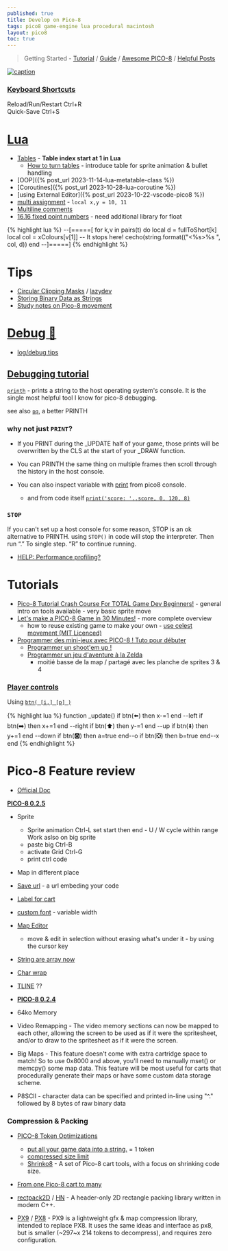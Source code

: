 ```yaml
---
published: true
title: Develop on Pico-8
tags: pico8 game-engine lua procedural macintosh
layout: pico8
toc: true
---
```

> Getting Started - [Tutorial](https://forum.clockworkpi.com/t/pico-8-gamedev-1-getting-started-tutorial/2347) / [Guide](https://nerdyteachers.com/PICO-8/Guide/?Getting-started) / [Awesome PICO-8](https://pico-8.github.io/awesome-PICO-8/) / [Helpful Posts](https://www.lexaloffle.com/bbs/?tid=46423&tkey=nRj2qnQJGlshLM9R9bJs)

<link rel="shortcut icon" href="https://static.wikia.nocookie.net/pico-8/images/4/4a/Site-favicon.ico/revision/latest?cb=20210713144653" type="image/x-icon" />

<script src="/assets/js/toc.js"></script>

[![caption](https://media2.dev.to/dynamic/image/width=400%2Cheight=%2Cfit=scale-down%2Cgravity=auto%2Cformat=auto/https%3A%2F%2Fdev-to-uploads.s3.amazonaws.com%2Fuploads%2Farticles%2Frny64w70l0srpa0r53ud.jpg) ](https://dev.to/cmiles74/getting-started-with-pico-8-4nla)

### [Keyboard Shortcuts](https://pico-8.fandom.com/wiki/Keyboard_Shortcuts)
Reload/Run/Restart  Ctrl+R  
Quick-Save          Ctrl+S    

# [Lua](https://pico-8.fandom.com/wiki/Lua)
- [Tables](https://pico-8.fandom.com/wiki/Tables) - **Table index start at 1 in Lua**
	- [How to turn tables](https://www.lexaloffle.com/bbs/?tid=44686) - introduce table for sprite animation & bullet handling
- [OOP]({% post_url 2023-11-14-lua-metatable-class %})
- [Coroutines]({% post_url 2023-10-28-lua-coroutine %})
- [using External Editor]({% post_url 2023-10-22-vscode-pico8 %})
- [multi assignment](https://stackoverflow.com/questions/15256516/how-does-multiple-assignment-work) - `local x,y = 10, 11`
- [Multiline comments](https://stackoverflow.com/a/22722493/51386)
- [16.16 fixed point numbers](https://www.lexaloffle.com/bbs/?tid=39319) - need additional library for float

{% highlight lua %}
--[=====[ 
for k,v in pairs(t) do
   local d = fullToShort[k]
   local col = xColours[v[1]] -- It stops here!
   cecho(string.format(("<%s>%s ", col, d))
end
--]=====]
{% endhighlight %}


# Tips
- [Circular Clipping Masks](https://www.lexaloffle.com/bbs/?tid=46286) / [lazydev](https://www.youtube.com/watch?v=435tL1chJhI)
- [Storing Binary Data as Strings](https://www.lexaloffle.com/bbs/?tid=38692)
- [Study notes on Pico-8 movement](https://ljvmiranda921.github.io/notebook/2021/01/31/pico8-offset/)


# [Debug 🐛](https://www.reddit.com/r/pico8/comments/s1dzk9/how_to_debug_a_game_in_pico8/)

- [log/debug tips](https://youtu.be/srPKBhzgZhc?feature=shared&t=392)



## [Debugging tutorial](https://www.lexaloffle.com/bbs/?tid=42367)
[`printh`](https://www.lexaloffle.com/bbs/?tid=2549) -  prints a string to the host operating system's console. It is the single most helpful tool I know for pico-8 debugging.

see also [`pq`](https://www.lexaloffle.com/bbs/?tid=42367), a better PRINTH

### why not just `PRINT`?
- If you PRINT during the _UPDATE half of your game, those prints will be overwritten by the CLS at the start of your _DRAW function.
- You can PRINTH the same thing on multiple frames then scroll through the history in the host console.

- You can also inspect variable with [print](https://youtu.be/srPKBhzgZhc?feature=shared&t=680) from pico8 console.
	- and from code itself  [`print('score: '..score, 0, 120, 8)`](https://pico-8.fandom.com/wiki/Print)

### `STOP`
If you can't set up a host console for some reason, STOP is an ok alternative to PRINTH.
using `STOP()` in code will stop the interpreter. Then run “.” To single step. “R” to continue running.

- [HELP: Performance profiling?](https://www.lexaloffle.com/bbs/?pid=51496)

# Tutorials
- [Pico-8 Tutorial Crash Course For TOTAL Game Dev Beginners!](https://www.youtube.com/watch?v=LTMN5ItzzuA) - general intro on tools available - very basic sprite move
- [Let's make a PICO-8 Game in 30 Minutes!](https://www.youtube.com/watch?v=RJN83kSzh2k) - more complete overview
	- how to reuse existing game to make your own - [use celest movement (MIT Licenced)](https://www.youtube.com/watch?v=RJN83kSzh2k&t=258s)
- [Programmer des mini-jeux avec PICO-8 ! Tuto pour débuter](https://www.youtube.com/watch?v=YXbR0eqPoAw&list=PLHKUrXMrDS5t3ibCCh412ZAy0slIv3jeE&index=1)
	- [Programmer un shoot'em up !](https://www.youtube.com/watch?v=Ri8fqTMizmI&list=PLHKUrXMrDS5t3ibCCh412ZAy0slIv3jeE&index=3)
	- [Programmer un jeu d'aventure à la Zelda](https://www.youtube.com/watch?v=opj-iZG1m94&list=PLHKUrXMrDS5t3ibCCh412ZAy0slIv3jeE&index=5)
		- moitié basse de la map / partagé avec les planche de sprites 3 & 4
 
### [Player controls](https://nerdyteachers.com/PICO-8/Guide/?Controls)

Using [`btn( [i,] [p] )`](http://pico8wiki.com/index.php?title=Btn)

{% highlight lua %}
function _update()
	if btn(⬅️) then x-=1 end --left
	if btn(➡️) then x+=1 end --right
	if btn(⬆️) then y-=1 end --up
	if btn(⬇️) then y+=1 end --down
	if btn(🅾) then a=true end--o
	if btn(❎) then b=true end--x
end
{% endhighlight %}


# Pico-8 Feature review
- [Official Doc](https://github.com/THE-ORONCO/pico-8/blob/master/pico-8_manual.md)

[**PICO-8 0.2.5**](https://www.youtube.com/watch?v=bpoqBOOZOMw&list=PLea8cjCua_P3axOkgl2xJKXFYupupItuM&index=8)
- Sprite
	- Sprite animation Ctrl-L set start then end - U / W cycle within range Work aslso on big sprite
    - paste big Ctrl-B 
    - activate Grid Ctrl-G
    - print ctrl code
- Map in different place
- [Save url](https://www.youtube.com/watch?v=bpoqBOOZOMw&list=PLea8cjCua_P3axOkgl2xJKXFYupupItuM&index=8) - a url embeding your code
- [Label for cart](https://www.youtube.com/watch?v=bpoqBOOZOMw&list=PLea8cjCua_P3axOkgl2xJKXFYupupItuM&index=6&t=936s) 
- [custom font](https://www.youtube.com/watch?v=bpoqBOOZOMw&list=PLea8cjCua_P3axOkgl2xJKXFYupupItuM&index=8) - variable width
- [Map Editor](https://www.youtube.com/watch?v=bpoqBOOZOMw&list=PLea8cjCua_P3axOkgl2xJKXFYupupItuM&index=6&t=2135s)
	- move & edit in selection without erasing what's under it - by using the cursor key
- [String are array now](https://www.youtube.com/watch?v=bpoqBOOZOMw&list=PLea8cjCua_P3axOkgl2xJKXFYupupItuM&index=6&t=2348s)
- [Char wrap](https://www.youtube.com/watch?v=bpoqBOOZOMw&list=PLea8cjCua_P3axOkgl2xJKXFYupupItuM&index=6&t=2552s)
- [TLINE](https://www.youtube.com/watch?v=bpoqBOOZOMw&list=PLea8cjCua_P3axOkgl2xJKXFYupupItuM&index=6&t=2718s) ??

- [**PICO-8 0.2.4**](https://www.lexaloffle.com/bbs/?tid=45538)
- 64ko Memory
- Video Remapping - The video memory sections can now be mapped to each other, allowing the screen to be used as if it were the spritesheet, and/or to draw to the spritesheet as if it were the screen.
- Big Maps - This feature doesn't come with extra cartridge space to match! So to use 0x8000 and above, you'll need to manually mset() or memcpy() some map data. This feature will be most useful for carts that procedurally generate their maps or have some custom data storage scheme.
- P8SCII - character data can be specified and printed in-line using "\^." followed by 8 bytes of raw binary data


### Compression & Packing
- [PICO-8 Token Optimizations](https://github.com/seleb/PICO-8-Token-Optimizations)
	- [ put all your game data into a string.](https://www.reddit.com/r/pico8/comments/17ehiba/which_of_these_methods_is_better/) = 1 token 
	- [compressed size limit](https://www.lexaloffle.com/bbs/?tid=3205)
    - [Shrinko8](https://github.com/thisismypassport/shrinko8#shrinko8) - A set of Pico-8 cart tools, with a focus on shrinking code size.
- [From one Pico-8 cart to many](https://retroactive.me/post/from-one-pico-cart-to-many/)
- [rectpack2D](https://github.com/TeamHypersomnia/rectpack2D#rectpack2d) / [HN](https://news.ycombinator.com/item?id=36469297) - A header-only 2D rectangle packing library written in modern C++.

- [PX9](https://www.lexaloffle.com/bbs/?tid=34058) / [PX8](https://www.lexaloffle.com/bbs/?tid=3930) - PX9 is a lightweight gfx & map compression library, intended to replace PX8. It uses the same ideas and interface as px8, but is smaller (~297~x 214 tokens to decompress), and requires zero configuration.
